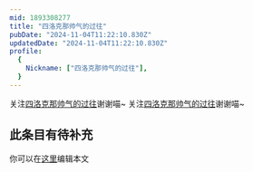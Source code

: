 ```yaml
---
mid: 1893308277
title: "四洛克那帅气的过往"
pubDate: "2024-11-04T11:22:10.830Z"
updatedDate: "2024-11-04T11:22:10.830Z"
profile:
  {
    Nickname: ["四洛克那帅气的过往"],
  }
---
```


关注[四洛克那帅气的过往](https://space.bilibili.com/1893308277)谢谢喵~ 关注[四洛克那帅气的过往](https://space.bilibili.com/1893308277)谢谢喵~

## 此条目有待补充
你可以在[这里](https://github.com/Yuhanawa/VTuber.ICU-Content/edit/master/v/四洛克那帅气的过往/index.md)编辑本文
